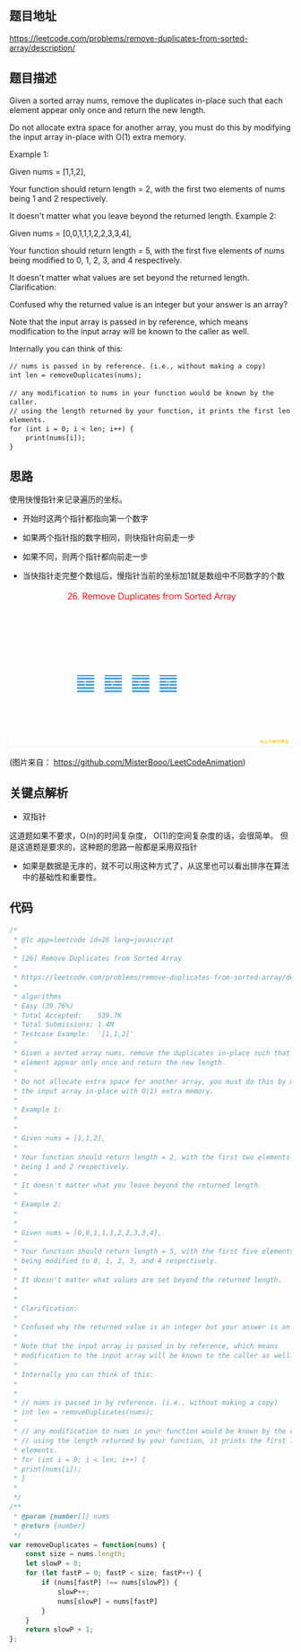 ## 题目地址
https://leetcode.com/problems/remove-duplicates-from-sorted-array/description/

## 题目描述
Given a sorted array nums, remove the duplicates in-place such that each element appear only once and return the new length.

Do not allocate extra space for another array, you must do this by modifying the input array in-place with O(1) extra memory.

Example 1:

Given nums = [1,1,2],

Your function should return length = 2, with the first two elements of nums being 1 and 2 respectively.

It doesn't matter what you leave beyond the returned length.
Example 2:

Given nums = [0,0,1,1,1,2,2,3,3,4],

Your function should return length = 5, with the first five elements of nums being modified to 0, 1, 2, 3, and 4 respectively.

It doesn't matter what values are set beyond the returned length.
Clarification:

Confused why the returned value is an integer but your answer is an array?

Note that the input array is passed in by reference, which means modification to the input array will be known to the caller as well.

Internally you can think of this:

```
// nums is passed in by reference. (i.e., without making a copy)
int len = removeDuplicates(nums);

// any modification to nums in your function would be known by the caller.
// using the length returned by your function, it prints the first len elements.
for (int i = 0; i < len; i++) {
    print(nums[i]);
}
```

## 思路

使用快慢指针来记录遍历的坐标。

- 开始时这两个指针都指向第一个数字

- 如果两个指针指的数字相同，则快指针向前走一步

- 如果不同，则两个指针都向前走一步

- 当快指针走完整个数组后，慢指针当前的坐标加1就是数组中不同数字的个数

![26.remove-duplicates-from-sorted-array](./assets/26.remove-duplicates-from-sorted-array.gif)

(图片来自： https://github.com/MisterBooo/LeetCodeAnimation)

## 关键点解析

- 双指针

这道题如果不要求，O(n)的时间复杂度， O(1)的空间复杂度的话，会很简单。
但是这道题是要求的，这种题的思路一般都是采用双指针

- 如果是数据是无序的，就不可以用这种方式了，从这里也可以看出排序在算法中的基础性和重要性。


## 代码

```js
/*
 * @lc app=leetcode id=26 lang=javascript
 *
 * [26] Remove Duplicates from Sorted Array
 *
 * https://leetcode.com/problems/remove-duplicates-from-sorted-array/description/
 *
 * algorithms
 * Easy (39.76%)
 * Total Accepted:    539.7K
 * Total Submissions: 1.4M
 * Testcase Example:  '[1,1,2]'
 *
 * Given a sorted array nums, remove the duplicates in-place such that each
 * element appear only once and return the new length.
 * 
 * Do not allocate extra space for another array, you must do this by modifying
 * the input array in-place with O(1) extra memory.
 * 
 * Example 1:
 * 
 * 
 * Given nums = [1,1,2],
 * 
 * Your function should return length = 2, with the first two elements of nums
 * being 1 and 2 respectively.
 * 
 * It doesn't matter what you leave beyond the returned length.
 * 
 * Example 2:
 * 
 * 
 * Given nums = [0,0,1,1,1,2,2,3,3,4],
 * 
 * Your function should return length = 5, with the first five elements of nums
 * being modified to 0, 1, 2, 3, and 4 respectively.
 * 
 * It doesn't matter what values are set beyond the returned length.
 * 
 * 
 * Clarification:
 * 
 * Confused why the returned value is an integer but your answer is an array?
 * 
 * Note that the input array is passed in by reference, which means
 * modification to the input array will be known to the caller as well.
 * 
 * Internally you can think of this:
 * 
 * 
 * // nums is passed in by reference. (i.e., without making a copy)
 * int len = removeDuplicates(nums);
 * 
 * // any modification to nums in your function would be known by the caller.
 * // using the length returned by your function, it prints the first len
 * elements.
 * for (int i = 0; i < len; i++) {
 * print(nums[i]);
 * }
 * 
 */
/**
 * @param {number[]} nums
 * @return {number}
 */
var removeDuplicates = function(nums) {
    const size = nums.length;
    let slowP = 0;
    for (let fastP = 0; fastP < size; fastP++) {
        if (nums[fastP] !== nums[slowP]) {
            slowP++;
            nums[slowP] = nums[fastP]
        }   
    }
    return slowP + 1;
};
```
